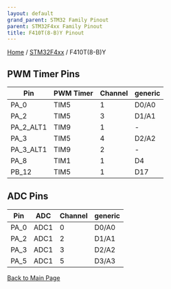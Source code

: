 ```yaml
---
layout: default
grand_parent: STM32 Family Pinout
parent: STM32F4xx Family Pinout
title: F410T(8-B)Y Pinout
---
```


[Home](../../index.md) / [STM32F4xx](../index.md) / F410T(8-B)Y

## PWM Timer Pins

| Pin | PWM Timer | Channel | generic |
| --- | --- | --- | --- |
| PA_0 | TIM5 | 1 | D0/A0 |
| PA_2 | TIM5 | 3 | D1/A1 |
| PA_2_ALT1 | TIM9 | 1 | - |
| PA_3 | TIM5 | 4 | D2/A2 |
| PA_3_ALT1 | TIM9 | 2 | - |
| PA_8 | TIM1 | 1 | D4 |
| PB_12 | TIM5 | 1 | D17 |


## ADC Pins

| Pin | ADC | Channel | generic |
| --- | --- | --- | --- |
| PA_0 | ADC1 | 0 | D0/A0 |
| PA_2 | ADC1 | 2 | D1/A1 |
| PA_3 | ADC1 | 3 | D2/A2 |
| PA_5 | ADC1 | 5 | D3/A3 |


[Back to Main Page](../../index.md)
